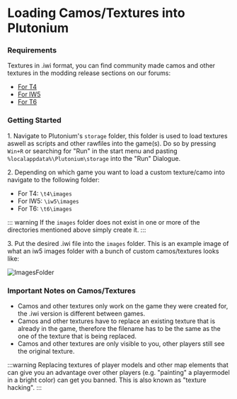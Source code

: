 # Loading Camos/Textures into Plutonium

### Requirements
Textures in .iwi format, you can find community made camos and other textures in the modding release sections on our forums:
- [For T4](https://forum.plutonium.pw/category/40/waw-modding-releases-resources)
- [For IW5](https://forum.plutonium.pw/category/27/mw3-modding-releases-resources)
- [For T6](https://forum.plutonium.pw/category/23/bo2-modding-releases-resources)

### Getting Started
1\. Navigate to Plutonium's `storage` folder, this folder is used to load textures aswell as scripts and other rawfiles into the game(s). Do so by pressing `Win+R` or searching for "Run" in the start menu and pasting `%localappdata%\Plutonium\storage` into the "Run" Dialogue.

2\. Depending on which game you want to load a custom texture/camo into navigate to the following folder:

- For T4:  `\t4\images`
- For IW5: `\iw5\images`
- For T6: `\t6\images`

::: warning
If the `images` folder does not exist in one or more of the directories mentioned above simply create it.
:::

3\. Put the desired .iwi file into the `images` folder. This is an example image of what an iw5 images folder with a bunch of custom camos/textures looks like:

![ImagesFolder](https://i.imgur.com/mc8ekrR.png)

### Important Notes on Camos/Textures
- Camos and other textures only work on the game they were created for, the .iwi version is different between games.
- Camos and other textures have to replace an existing texture that is already in the game, therefore the filename has to be the same as the one of the texture that is being replaced.
- Camos and other textures are only visible to you, other players still see the original texture.

:::warning
Replacing textures of player models and other map elements that can give you an advantage over other players (e.g. "painting" a playermodel in a bright color) can get you banned. This is also known as "texture hacking".
:::

